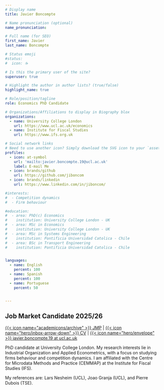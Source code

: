 ```yaml
---
# Display name
title: Javier Boncompte

# Name pronunciation (optional)
name_pronunciation: 

# Full name (for SEO)
first_name: Javier
last_name: Boncompte

# Status emoji
#status:
#  icon: ☕️

# Is this the primary user of the site?
superuser: true

# Highlight the author in author lists? (true/false)
highlight_name: true

# Role/position/tagline
role: Economics PhD Candidate

# Organizations/Affiliations to display in Biography blox
organizations:
  - name: University College London
    url: https://www.ucl.ac.uk/economics
  - name: Institute for Fiscal Studies
    url: https://www.ifs.org.uk

# Social network links
# Need to use another icon? Simply download the SVG icon to your `assets/media/icons/` folder.
profiles:
  - icon: at-symbol
    url: 'mailto:javier.boncompte.19@ucl.ac.uk'
    label: E-mail Me
  - icon: brands/github
    url: https://github.com/jiboncom
  - icon: brands/linkedin
    url: https://www.linkedin.com/in/jiboncom/

#interests:
#  - Competition dynamics
#  - Firm behaviour

#education:
#  - area: PhD(c) Economics 
#    institution: University College London - UK
#  - area: MSc in Economics
#    institution: University College London - UK
#  - area: MSc in Systems Engineering
#    institution: Pontificia Universidad Catolica - Chile
#  - area: BSc in Transport Engineering
#    institution: Pontificia Universidad Catolica - Chile


languages:
  - name: English
    percent: 100
  - name: Spanish
    percent: 100
  - name: Portuguese
    percent: 50


---
```


## Job Market Candidate 2025/26

[{{< icon name="academicons/archive" >}} JMP](https://jiboncom.github.io/boncompte-jmp.pdf)
| [{{< icon name="hero/inbox-arrow-down" >}} CV](https://jiboncom.github.io/uploads/Boncompte-resume.pdf) 
| [{{< icon name="hero/envelope" >}} javier.boncompte.19 at ucl.ac.uk](mailto:javier.boncompte.19@ucl.ac.uk) 

PhD candidate at University College London. My research interests lie in Industrial Organization and Applied Econometrics, with a focus on studying firms behaviour and competition dynamics. I am affiliated with the Centre for Microdata Methods and Practice (CEMMAP) at the Institute for Fiscal Studies (IFS).

My references are: Lars Nesheim (UCL), Joao Granja (UCL), and Pierre Dubois (TSE).